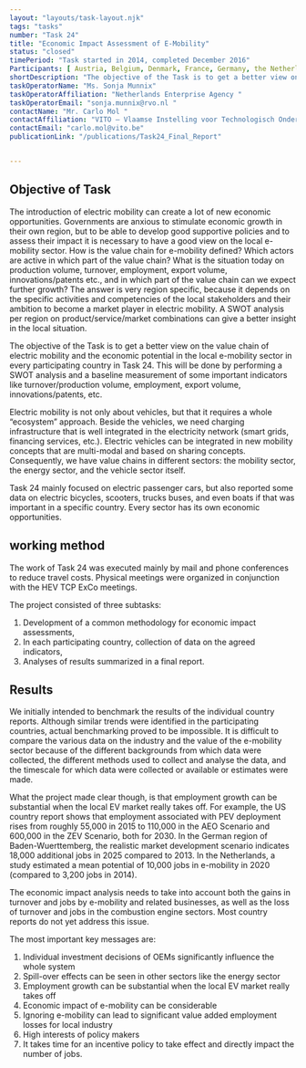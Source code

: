 ```yaml
---
layout: "layouts/task-layout.njk"
tags: "tasks"
number: "Task 24"
title: "Economic Impact Assessment of E-Mobility"
status: "closed"
timePeriod: "Task started in 2014, completed December 2016"
Participants: [ Austria, Belgium, Denmark, France, Germany, the Netherlands, Switzerland, USA ]
shortDescription: "The objective of the Task is to get a better view on the value chain of electric mobility and the economic potential in the local e-mobility sector in every participating country in Task 24."
taskOperatorName: "Ms. Sonja Munnix"
taskOperatorAffiliation: "Netherlands Enterprise Agency "
taskOperatorEmail: "sonja.munnix@rvo.nl "
contactName: "Mr. Carlo Mol "
contactAffiliation: "VITO – Vlaamse Instelling voor Technologisch Onderzoek "
contactEmail: "carlo.mol@vito.be"
publicationLink: "/publications/Task24_Final_Report"


---
```


## Objective of Task
The introduction of electric mobility can create a lot of new economic opportunities. Governments are anxious to stimulate economic growth in their own region, but to be able to develop good supportive policies and to assess their impact it is necessary to have a good view on the local e-mobility sector. How is the value chain for e-mobility defined? Which actors are active in which part of the value chain? What is the situation today on production volume, turnover, employment, export volume, innovations/patents etc., and in which part of the value chain can we expect further growth? The answer is very region specific, because it depends on the specific activities and competencies of the local stakeholders and their ambition to become a market player in electric mobility. A SWOT analysis per region on product/service/market combinations can give a better insight in the local situation.  

The objective of the Task is to get a better view on the value chain of electric mobility and the economic potential in the local e-mobility sector in every participating country in Task 24. This will be done by performing a SWOT analysis and a baseline measurement of some important indicators like turnover/production volume, employment, export volume, innovations/patents, etc. 

Electric mobility is not only about vehicles, but that it requires a whole “ecosystem” approach. Beside the vehicles, we need charging infrastructure that is well integrated in the electricity network (smart grids, financing services, etc.). Electric vehicles can be integrated in new mobility concepts that are multi-modal and based on sharing concepts. Consequently, we have value chains in different sectors: the mobility sector, the energy sector, and the vehicle sector itself.  

Task 24 mainly focused on electric passenger cars, but also reported some data on electric bicycles, scooters, trucks buses, and even boats if that was important in a specific country. Every sector has its own economic opportunities. 

## working method
The work of Task 24 was executed mainly by mail and phone conferences to reduce travel costs. Physical meetings were organized in conjunction with the HEV TCP ExCo meetings.  

The project consisted of three subtasks:  

1. Development of a common methodology for economic impact assessments, 
2. In each participating country, collection of data on the agreed indicators, 
3. Analyses of results summarized in a final report. 

## Results
We initially intended to benchmark the results of the individual country reports. Although similar trends were identified in the participating countries, actual benchmarking proved to be impossible. It is difficult to compare the various data on the industry and the value of the e-mobility sector because of the different backgrounds from which data were collected, the different methods used to collect and analyse the data, and the timescale for which data were collected or available or estimates were made.  

What the project made clear though, is that employment growth can be substantial when the local EV market really takes off. For example, the US country report shows that employment associated with PEV deployment rises from roughly 55,000 in 2015 to 110,000 in the AEO Scenario and 600,000 in the ZEV Scenario, both for 2030. In the German region of Baden-Wuerttemberg, the realistic market development scenario indicates 18,000 additional jobs in 2025 compared to 2013. In the Netherlands, a study estimated a mean potential of 10,000 jobs in e-mobility in 2020 (compared to 3,200 jobs in 2014).  

The economic impact analysis needs to take into account both the gains in turnover and jobs by e-mobility and related businesses, as well as the loss of turnover and jobs in the combustion engine sectors. Most country reports do not yet address this issue. 

The most important key messages are: 

1. Individual investment decisions of OEMs significantly influence the whole system 
2. Spill-over effects can be seen in other sectors like the energy sector 
3. Employment growth can be substantial when the local EV market really takes off 
4. Economic impact of e-mobility can be considerable 
5. Ignoring e-mobility can lead to significant value added employment losses for local industry 
6. High interests of policy makers 
7. It takes time for an incentive policy to take effect and directly impact the number of jobs. 

 